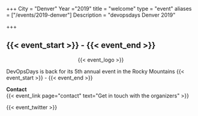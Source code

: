 +++
City = "Denver"
Year ="2019"
title = "welcome"
type = "event"
aliases = ["/events/2019-denver"]
Description = "devopsdays Denver 2019"


+++

<h2>{{< event_start >}} - {{< event_end >}}</h2>

<div style="text-align:center;">
  {{< event_logo >}}
</div>

DevOpsDays is back for its 5th annual event in the Rocky Mountains {{< event_start >}} - {{< event_end >}}

<div class = "row">
  <div class = "col-md-2">
    <strong>Contact</strong>
  </div>
  <div class = "col-md-8">
    {{< event_link page="contact" text="Get in touch with the organizers" >}}
  </div>
</div>

{{< event_twitter >}}
